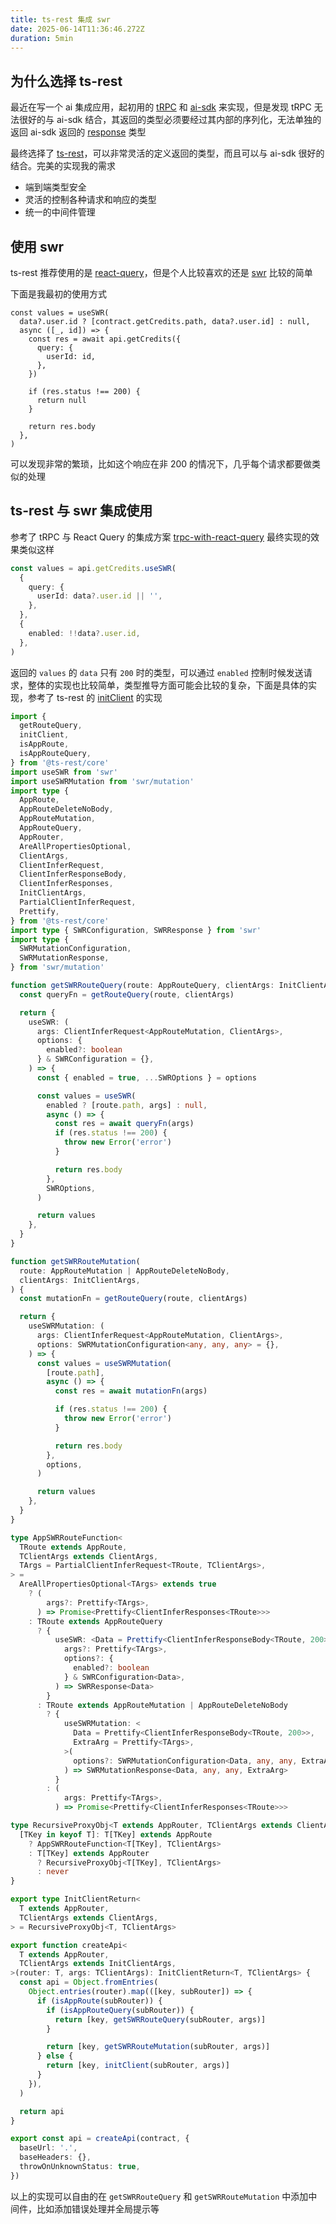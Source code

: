 ```yaml
---
title: ts-rest 集成 swr
date: 2025-06-14T11:36:46.272Z
duration: 5min
---
```


## 为什么选择 ts-rest

最近在写一个 ai 集成应用，起初用的 [tRPC](https://github.com/trpc/trpc) 和 [ai-sdk](https://github.com/vercel/ai) 来实现，但是发现 tRPC 无法很好的与 ai-sdk 结合，其返回的类型必须要经过其内部的序列化，无法单独的返回 ai-sdk 返回的 [response](https://ai-sdk.dev/docs/reference/ai-sdk-core/generate-text#steps.step-result.response) 类型

最终选择了 [ts-rest](https://github.com/ts-rest/ts-rest)，可以非常灵活的定义返回的类型，而且可以与 ai-sdk 很好的结合。完美的实现我的需求

- 端到端类型安全
- 灵活的控制各种请求和响应的类型
- 统一的中间件管理

## 使用 swr

ts-rest 推荐使用的是 [react-query](https://ts-rest.com/client/react-query-v4)，但是个人比较喜欢的还是 [swr](https://github.com/vercel/swr) 比较的简单

下面是我最初的使用方式

```tsx
const values = useSWR(
  data?.user.id ? [contract.getCredits.path, data?.user.id] : null,
  async ([_, id]) => {
    const res = await api.getCredits({
      query: {
        userId: id,
      },
    })

    if (res.status !== 200) {
      return null
    }

    return res.body
  },
)
```

可以发现非常的繁琐，比如这个响应在非 200 的情况下，几乎每个请求都要做类似的处理

## ts-rest 与 swr 集成使用

参考了 tRPC 与 React Query 的集成方案 [trpc-with-react-query](https://trpc.io/docs/client/react/setup) 最终实现的效果类似这样

```ts
const values = api.getCredits.useSWR(
  {
    query: {
      userId: data?.user.id || '',
    },
  },
  {
    enabled: !!data?.user.id,
  },
)
```

返回的 `values` 的 `data` 只有 `200` 时的类型，可以通过 `enabled` 控制时候发送请求，整体的实现也比较简单，类型推导方面可能会比较的复杂，下面是具体的实现，参考了 ts-rest 的 [initClient](https://github.com/ts-rest/ts-rest/blob/main/libs/ts-rest/core/src/lib/client.ts#L465) 的实现

```ts title="create-api.ts"
import {
  getRouteQuery,
  initClient,
  isAppRoute,
  isAppRouteQuery,
} from '@ts-rest/core'
import useSWR from 'swr'
import useSWRMutation from 'swr/mutation'
import type {
  AppRoute,
  AppRouteDeleteNoBody,
  AppRouteMutation,
  AppRouteQuery,
  AppRouter,
  AreAllPropertiesOptional,
  ClientArgs,
  ClientInferRequest,
  ClientInferResponseBody,
  ClientInferResponses,
  InitClientArgs,
  PartialClientInferRequest,
  Prettify,
} from '@ts-rest/core'
import type { SWRConfiguration, SWRResponse } from 'swr'
import type {
  SWRMutationConfiguration,
  SWRMutationResponse,
} from 'swr/mutation'

function getSWRRouteQuery(route: AppRouteQuery, clientArgs: InitClientArgs) {
  const queryFn = getRouteQuery(route, clientArgs)

  return {
    useSWR: (
      args: ClientInferRequest<AppRouteMutation, ClientArgs>,
      options: {
        enabled?: boolean
      } & SWRConfiguration = {},
    ) => {
      const { enabled = true, ...SWROptions } = options

      const values = useSWR(
        enabled ? [route.path, args] : null,
        async () => {
          const res = await queryFn(args)
          if (res.status !== 200) {
            throw new Error('error')
          }

          return res.body
        },
        SWROptions,
      )

      return values
    },
  }
}

function getSWRRouteMutation(
  route: AppRouteMutation | AppRouteDeleteNoBody,
  clientArgs: InitClientArgs,
) {
  const mutationFn = getRouteQuery(route, clientArgs)

  return {
    useSWRMutation: (
      args: ClientInferRequest<AppRouteMutation, ClientArgs>,
      options: SWRMutationConfiguration<any, any, any> = {},
    ) => {
      const values = useSWRMutation(
        [route.path],
        async () => {
          const res = await mutationFn(args)

          if (res.status !== 200) {
            throw new Error('error')
          }

          return res.body
        },
        options,
      )

      return values
    },
  }
}

type AppSWRRouteFunction<
  TRoute extends AppRoute,
  TClientArgs extends ClientArgs,
  TArgs = PartialClientInferRequest<TRoute, TClientArgs>,
> =
  AreAllPropertiesOptional<TArgs> extends true
    ? (
        args?: Prettify<TArgs>,
      ) => Promise<Prettify<ClientInferResponses<TRoute>>>
    : TRoute extends AppRouteQuery
      ? {
          useSWR: <Data = Prettify<ClientInferResponseBody<TRoute, 200>>>(
            args?: Prettify<TArgs>,
            options?: {
              enabled?: boolean
            } & SWRConfiguration<Data>,
          ) => SWRResponse<Data>
        }
      : TRoute extends AppRouteMutation | AppRouteDeleteNoBody
        ? {
            useSWRMutation: <
              Data = Prettify<ClientInferResponseBody<TRoute, 200>>,
              ExtraArg = Prettify<TArgs>,
            >(
              options?: SWRMutationConfiguration<Data, any, any, ExtraArg>,
            ) => SWRMutationResponse<Data, any, any, ExtraArg>
          }
        : (
            args: Prettify<TArgs>,
          ) => Promise<Prettify<ClientInferResponses<TRoute>>>

type RecursiveProxyObj<T extends AppRouter, TClientArgs extends ClientArgs> = {
  [TKey in keyof T]: T[TKey] extends AppRoute
    ? AppSWRRouteFunction<T[TKey], TClientArgs>
    : T[TKey] extends AppRouter
      ? RecursiveProxyObj<T[TKey], TClientArgs>
      : never
}

export type InitClientReturn<
  T extends AppRouter,
  TClientArgs extends ClientArgs,
> = RecursiveProxyObj<T, TClientArgs>

export function createApi<
  T extends AppRouter,
  TClientArgs extends InitClientArgs,
>(router: T, args: TClientArgs): InitClientReturn<T, TClientArgs> {
  const api = Object.fromEntries(
    Object.entries(router).map(([key, subRouter]) => {
      if (isAppRoute(subRouter)) {
        if (isAppRouteQuery(subRouter)) {
          return [key, getSWRRouteQuery(subRouter, args)]
        }

        return [key, getSWRRouteMutation(subRouter, args)]
      } else {
        return [key, initClient(subRouter, args)]
      }
    }),
  )

  return api
}

export const api = createApi(contract, {
  baseUrl: '.',
  baseHeaders: {},
  throwOnUnknownStatus: true,
})
```

以上的实现可以自由的在 `getSWRRouteQuery` 和 `getSWRRouteMutation` 中添加中间件，比如添加错误处理并全局提示等
